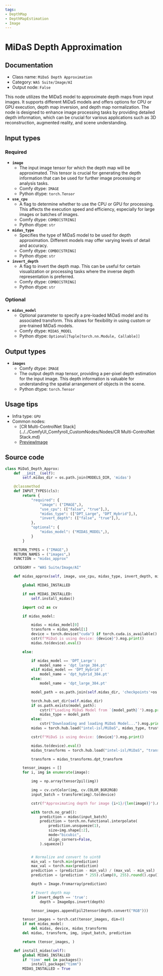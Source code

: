 ```yaml
---
tags:
- DepthMap
- DepthMapEstimation
- Image
---
```


# MiDaS Depth Approximation
## Documentation
- Class name: `MiDaS Depth Approximation`
- Category: `WAS Suite/Image/AI`
- Output node: `False`

This node utilizes the MiDaS model to approximate depth maps from input images. It supports different MiDaS models and offers options for CPU or GPU execution, depth map inversion, and depth map normalization. The node is designed to enhance image processing tasks by providing detailed depth information, which can be crucial for various applications such as 3D reconstruction, augmented reality, and scene understanding.
## Input types
### Required
- **`image`**
    - The input image tensor for which the depth map will be approximated. This tensor is crucial for generating the depth information that can be used for further image processing or analysis tasks.
    - Comfy dtype: `IMAGE`
    - Python dtype: `torch.Tensor`
- **`use_cpu`**
    - A flag to determine whether to use the CPU or GPU for processing. This affects the execution speed and efficiency, especially for large images or batches of images.
    - Comfy dtype: `COMBO[STRING]`
    - Python dtype: `str`
- **`midas_type`**
    - Specifies the type of MiDaS model to be used for depth approximation. Different models may offer varying levels of detail and accuracy.
    - Comfy dtype: `COMBO[STRING]`
    - Python dtype: `str`
- **`invert_depth`**
    - A flag to invert the depth map. This can be useful for certain visualization or processing tasks where the inverse depth representation is preferred.
    - Comfy dtype: `COMBO[STRING]`
    - Python dtype: `str`
### Optional
- **`midas_model`**
    - Optional parameter to specify a pre-loaded MiDaS model and its associated transform. This allows for flexibility in using custom or pre-trained MiDaS models.
    - Comfy dtype: `MIDAS_MODEL`
    - Python dtype: `Optional[Tuple[torch.nn.Module, Callable]]`
## Output types
- **`images`**
    - Comfy dtype: `IMAGE`
    - The output depth map tensor, providing a per-pixel depth estimation for the input image. This depth information is valuable for understanding the spatial arrangement of objects in the scene.
    - Python dtype: `torch.Tensor`
## Usage tips
- Infra type: `GPU`
- Common nodes:
    - [CR Multi-ControlNet Stack](../../ComfyUI_Comfyroll_CustomNodes/Nodes/CR Multi-ControlNet Stack.md)
    - [PreviewImage](../../Comfy/Nodes/PreviewImage.md)



## Source code
```python
class MiDaS_Depth_Approx:
    def __init__(self):
        self.midas_dir = os.path.join(MODELS_DIR, 'midas')

    @classmethod
    def INPUT_TYPES(cls):
        return {
            "required": {
                "image": ("IMAGE",),
                "use_cpu": (["false", "true"],),
                "midas_type": (["DPT_Large", "DPT_Hybrid"],),
                "invert_depth": (["false", "true"],),
            },
            "optional": {
                "midas_model": ("MIDAS_MODEL",),
            }
        }

    RETURN_TYPES = ("IMAGE",)
    RETURN_NAMES = ("images",)
    FUNCTION = "midas_approx"

    CATEGORY = "WAS Suite/Image/AI"

    def midas_approx(self, image, use_cpu, midas_type, invert_depth, midas_model=None):

        global MIDAS_INSTALLED

        if not MIDAS_INSTALLED:
            self.install_midas()

        import cv2 as cv

        if midas_model:

            midas = midas_model[0]
            transform = midas_model[1]
            device = torch.device("cuda") if torch.cuda.is_available() and use_cpu == 'false' else torch.device("cpu")
            cstr(f"MiDaS is using device: {device}").msg.print()
            midas.to(device).eval()

        else:

            if midas_model == 'DPT_Large':
                model_name = 'dpt_large_384.pt'
            elif midas_model == 'DPT_Hybrid':
                model_name = 'dpt_hybrid_384.pt'
            else:
                model_name = 'dpt_large_384.pt'

            model_path = os.path.join(self.midas_dir, 'checkpoints'+os.sep+model_name)

            torch.hub.set_dir(self.midas_dir)
            if os.path.exists(model_path):
                cstr(f"Loading MiDaS Model from `{model_path}`").msg.print()
                midas_type = model_path
            else:
                cstr("Downloading and loading MiDaS Model...").msg.print()
            midas = torch.hub.load("intel-isl/MiDaS", midas_type, trust_repo=True)

            cstr(f"MiDaS is using device: {device}").msg.print()

            midas.to(device).eval()
            midas_transforms = torch.hub.load("intel-isl/MiDaS", "transforms")

            transform = midas_transforms.dpt_transform

        tensor_images = []
        for i, img in enumerate(image):

            img = np.array(tensor2pil(img))

            img = cv.cvtColor(img, cv.COLOR_BGR2RGB)
            input_batch = transform(img).to(device)

            cstr(f"Approximating depth for image {i+1}/{len(image)}").msg.print()

            with torch.no_grad():
                prediction = midas(input_batch)
                prediction = torch.nn.functional.interpolate(
                    prediction.unsqueeze(1),
                    size=img.shape[:2],
                    mode="bicubic",
                    align_corners=False,
                ).squeeze()


            # Normalize and convert to uint8
            min_val = torch.min(prediction)
            max_val = torch.max(prediction)
            prediction = (prediction - min_val) / (max_val - min_val)
            prediction = (prediction * 255).clamp(0, 255).round().cpu().numpy().astype(np.uint8)

            depth = Image.fromarray(prediction)

            # Invert depth map
            if invert_depth == 'true':
                depth = ImageOps.invert(depth)

            tensor_images.append(pil2tensor(depth.convert("RGB")))

        tensor_images = torch.cat(tensor_images, dim=0)
        if not midas_model:
            del midas, device, midas_transforms
        del midas, transform, img, input_batch, prediction

        return (tensor_images, )

    def install_midas(self):
        global MIDAS_INSTALLED
        if 'timm' not in packages():
            install_package("timm")
        MIDAS_INSTALLED = True

```
